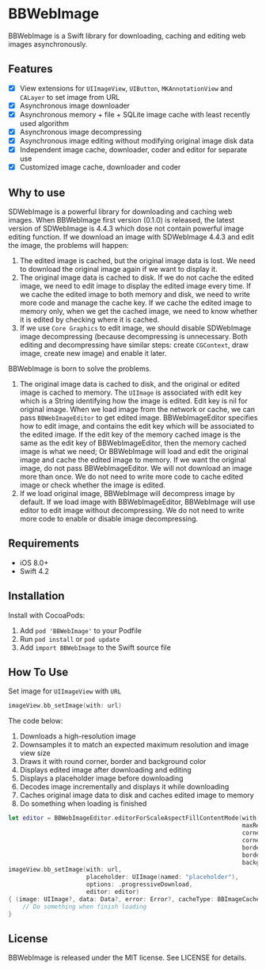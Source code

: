# BBWebImage

BBWebImage is a Swift library for downloading, caching and editing web images asynchronously.

## Features

- [x] View extensions for `UIImageView`, `UIButton`, `MKAnnotationView` and `CALayer` to set image from URL
- [x] Asynchronous image downloader
- [x] Asynchronous memory + file + SQLite image cache with least recently used algorithm
- [x] Asynchronous image decompressing
- [x] Asynchronous image editing without modifying original image disk data
- [x] Independent image cache, downloader, coder and editor for separate use
- [x] Customized image cache, downloader and coder

## Why to use

SDWebImage is a powerful library for downloading and caching web images. When BBWebImage first version (0.1.0) is released, the latest version of SDWebImage is 4.4.3 which dose not contain powerful image editing function. If we download an image with SDWebImage 4.4.3 and edit the image, the problems will happen:

1. The edited image is cached, but the original image data is lost. We need to download the original image again if we want to display it.
2. The original image data is cached to disk. If we do not cache the edited image, we need to edit image to display the edited image every time. If we cache the edited image to both memory and disk, we need to write more code and manage the cache key. If we cache the edited image to memory only, when we get the cached image, we need to know whether it is edited by checking where it is cached.
3. If we use `Core Graphics` to edit image, we should disable SDWebImage image decompressing (because decompressing is unnecessary. Both editing and decompressing have similar steps: create `CGContext`, draw image, create new image) and enable it later.

BBWebImage is born to solve the problems.

1. The original image data is cached to disk, and the original or edited image is cached to memory. The `UIImage` is associated with edit key which is a String identifying how the image is edited. Edit key is nil for original image. When we load image from the network or cache, we can pass `BBWebImageEditor` to get edited image. BBWebImageEditor specifies how to edit image, and contains the edit key which will be associated to the edited image. If the edit key of the memory cached image is the same as the edit key of BBWebImageEditor, then the memory cached image is what we need; Or BBWebImage will load and edit the original image and cache the edited image to memory. If we want the original image, do not pass BBWebImageEditor. We will not download an image more than once. We do not need to write more code to cache edited image or check whether the image is edited.
2. If we load original image, BBWebImage will decompress image by default. If we load image with BBWebImageEditor, BBWebImage will use editor to edit image without decompressing. We do not need to write more code to enable or disable image decompressing.

## Requirements

- iOS 8.0+
- Swift 4.2

## Installation

Install with CocoaPods:

1. Add `pod 'BBWebImage'` to your Podfile
2. Run `pod install` or `pod update`
3. Add `import BBWebImage` to the Swift source file

## How To Use

Set image for `UIImageView` with `URL`

```swift
imageView.bb_setImage(with: url)
```

The code below:

1. Downloads a high-resolution image
2. Downsamples it to match an expected maximum resolution and image view size
3. Draws it with round corner, border and background color
4. Displays edited image after downloading and editing
5. Displays a placeholder image before downloading
6. Decodes image incrementally and displays it while downloading
7. Caches original image data to disk and caches edited image to memory
8. Do something when loading is finished

```swift
let editor = BBWebImageEditor.editorForScaleAspectFillContentMode(with: imageView.frame.size,
                                                                  maxResolution: 1024 * 1024,
                                                                  corner: .allCorners,
                                                                  cornerRadius: 5,
                                                                  borderWidth: 1,
                                                                  borderColor: .yellow,
                                                                  backgroundColor: .gray)
imageView.bb_setImage(with: url,
                      placeholder: UIImage(named: "placeholder"),
                      options: .progressiveDownload,
                      editor: editor)
{ (image: UIImage?, data: Data?, error: Error?, cacheType: BBImageCacheType) in
    // Do something when finish loading
}
```

## License

BBWebImage is released under the MIT license. See LICENSE for details.

